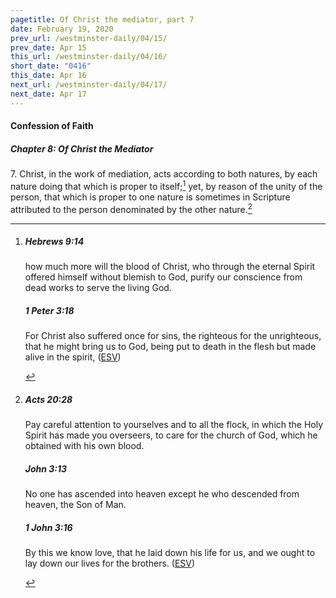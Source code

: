 ```yaml
---
pagetitle: Of Christ the mediator, part 7
date: February 19, 2020
prev_url: /westminster-daily/04/15/
prev_date: Apr 15
this_url: /westminster-daily/04/16/
short_date: "0416"
this_date: Apr 16
next_url: /westminster-daily/04/17/
next_date: Apr 17
---
```


#### Confession of Faith

##### Chapter 8: Of Christ the Mediator

<span class="q">7.</span> Christ, in the work of mediation, acts according to both natures, by each nature doing that which is proper to itself;[^fnref:wcf1] yet, by reason of the unity of the person, that which is proper to one nature is sometimes in Scripture attributed to the person denominated by the other nature.[^fnref:wcf2]

[^fnref:wcf1]: <div class="esv"><h5>Hebrews 9:14</h5> <div class="esv-text"><p id="p58009014.01-1">how much more will the blood of Christ, who through the eternal Spirit offered himself without blemish to God, purify our conscience from dead works to serve the living God.</p> </div><h5>1 Peter 3:18</h5> <div class="esv-text"><p id="p60003018.01-2">For Christ also suffered once for sins, the righteous for the unrighteous, that he might bring us to God, being put to death in the flesh but made alive in the spirit,  (<a href="http://www.esv.org" class="copyright">ESV</a>)</p> </div> </div>

[^fnref:wcf2]: <div class="esv"><h5>Acts 20:28</h5> <div class="esv-text"><p id="p44020028.01-1">Pay careful attention to yourselves and to all the flock, in which the Holy Spirit has made you overseers, to care for the church of God, which he obtained with his own blood.</p> </div><h5>John 3:13</h5> <div class="esv-text"><p id="p43003013.01-2"><span class="woc">No one has ascended into heaven except he who descended from heaven, the Son of Man.</span></p> </div><h5>1 John 3:16</h5> <div class="esv-text"><p id="p62003016.01-3">By this we know love, that he laid down his life for us, and we ought to lay down our lives for the brothers.  (<a href="http://www.esv.org" class="copyright">ESV</a>)</p> </div> </div>

